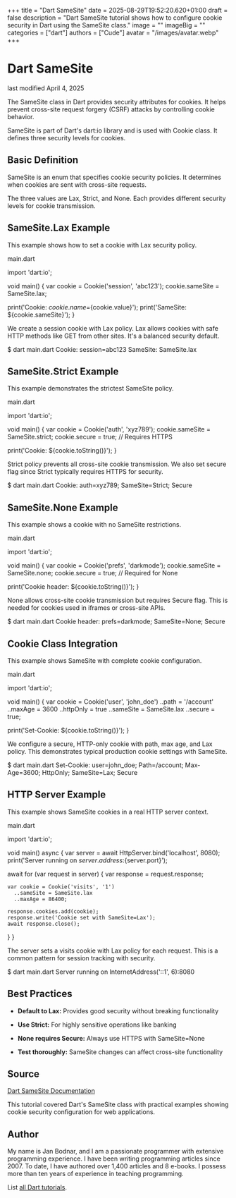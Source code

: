 +++
title = "Dart SameSite"
date = 2025-08-29T19:52:20.620+01:00
draft = false
description = "Dart SameSite tutorial shows how to configure cookie security in Dart using the SameSite class."
image = ""
imageBig = ""
categories = ["dart"]
authors = ["Cude"]
avatar = "/images/avatar.webp"
+++

# Dart SameSite

last modified April 4, 2025

The SameSite class in Dart provides security attributes for cookies.
It helps prevent cross-site request forgery (CSRF) attacks by controlling
cookie behavior.

SameSite is part of Dart's dart:io library and is used with
Cookie class. It defines three security levels for cookies.

## Basic Definition

SameSite is an enum that specifies cookie security policies.
It determines when cookies are sent with cross-site requests.

The three values are Lax, Strict, and None.
Each provides different security levels for cookie transmission.

## SameSite.Lax Example

This example shows how to set a cookie with Lax security policy.

main.dart
  

import 'dart:io';

void main() {
  var cookie = Cookie('session', 'abc123');
  cookie.sameSite = SameSite.lax;
  
  print('Cookie: ${cookie.name}=${cookie.value}');
  print('SameSite: ${cookie.sameSite}');
}

We create a session cookie with Lax policy. Lax allows cookies with safe
HTTP methods like GET from other sites. It's a balanced security default.

$ dart main.dart
Cookie: session=abc123
SameSite: SameSite.lax

## SameSite.Strict Example

This example demonstrates the strictest SameSite policy.

main.dart
  

import 'dart:io';

void main() {
  var cookie = Cookie('auth', 'xyz789');
  cookie.sameSite = SameSite.strict;
  cookie.secure = true; // Requires HTTPS
  
  print('Cookie: ${cookie.toString()}');
}

Strict policy prevents all cross-site cookie transmission. We also set
secure flag since Strict typically requires HTTPS for security.

$ dart main.dart
Cookie: auth=xyz789; SameSite=Strict; Secure

## SameSite.None Example

This example shows a cookie with no SameSite restrictions.

main.dart
  

import 'dart:io';

void main() {
  var cookie = Cookie('prefs', 'darkmode');
  cookie.sameSite = SameSite.none;
  cookie.secure = true; // Required for None
  
  print('Cookie header: ${cookie.toString()}');
}

None allows cross-site cookie transmission but requires Secure flag.
This is needed for cookies used in iframes or cross-site APIs.

$ dart main.dart
Cookie header: prefs=darkmode; SameSite=None; Secure

## Cookie Class Integration

This example shows SameSite with complete cookie configuration.

main.dart
  

import 'dart:io';

void main() {
  var cookie = Cookie('user', 'john_doe')
    ..path = '/account'
    ..maxAge = 3600
    ..httpOnly = true
    ..sameSite = SameSite.lax
    ..secure = true;
  
  print('Set-Cookie: ${cookie.toString()}');
}

We configure a secure, HTTP-only cookie with path, max age, and Lax policy.
This demonstrates typical production cookie settings with SameSite.

$ dart main.dart
Set-Cookie: user=john_doe; Path=/account; Max-Age=3600; HttpOnly; SameSite=Lax; Secure

## HTTP Server Example

This example shows SameSite cookies in a real HTTP server context.

main.dart
  

import 'dart:io';

void main() async {
  var server = await HttpServer.bind('localhost', 8080);
  print('Server running on ${server.address}:${server.port}');

  await for (var request in server) {
    var response = request.response;
    
    var cookie = Cookie('visits', '1')
      ..sameSite = SameSite.lax
      ..maxAge = 86400;
    
    response.cookies.add(cookie);
    response.write('Cookie set with SameSite=Lax');
    await response.close();
  }
}

The server sets a visits cookie with Lax policy for each request.
This is a common pattern for session tracking with security.

$ dart main.dart
Server running on InternetAddress('::1', 6):8080

## Best Practices

- **Default to Lax:** Provides good security without breaking functionality

- **Use Strict:** For highly sensitive operations like banking

- **None requires Secure:** Always use HTTPS with SameSite=None

- **Test thoroughly:** SameSite changes can affect cross-site functionality

## Source

[Dart SameSite Documentation](https://api.dart.dev/stable/dart-io/SameSite-class.html)

This tutorial covered Dart's SameSite class with practical examples showing
cookie security configuration for web applications.

## Author

My name is Jan Bodnar, and I am a passionate programmer with extensive
programming experience. I have been writing programming articles since 2007.
To date, I have authored over 1,400 articles and 8 e-books. I possess more
than ten years of experience in teaching programming.

List [all Dart tutorials](/dart/).